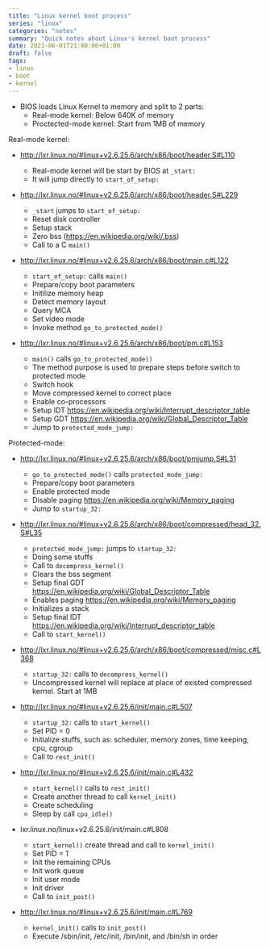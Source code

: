 ```yaml
---
title: "Linux kernel boot process"
series: "linux"
categories: "notes"
summary: "Quick notes about Linux's kernel boot process"
date: 2021-06-01T21:00:00+01:00
draft: false
tags:
- linux
- boot
- kernel
---
```


 - BIOS loads Linux Kernel to memory and split to 2 parts:
 	- Real-mode kernel: Below 640K of memory
 	- Proctected-mode kernel: Start from 1MB of memory

Real-mode kernel:

 - http://lxr.linux.no/#linux+v2.6.25.6/arch/x86/boot/header.S#L110
 	- Real-mode kernel will be start by BIOS at `_start:`
 	- It will jump directly to `start_of_setup:`

 - http://lxr.linux.no/#linux+v2.6.25.6/arch/x86/boot/header.S#L229
 	- `_start` jumps to `start_of_setup:`
 	- Reset disk controller
 	- Setup stack
 	- Zero bss (https://en.wikipedia.org/wiki/.bss)
 	- Call to a C `main()`

 - http://lxr.linux.no/#linux+v2.6.25.6/arch/x86/boot/main.c#L122
 	- `start_of_setup:` calls `main()`
 	- Prepare/copy boot parameters
 	- Initilize memory heap
 	- Detect memory layout
 	- Query MCA
 	- Set video mode
 	- Invoke method `go_to_protected_mode()`

 - http://lxr.linux.no/#linux+v2.6.25.6/arch/x86/boot/pm.c#L153
 	- `main()` calls `go_to_protected_mode()`
 	- The method purpose is used to prepare steps before switch to protected mode
 	- Switch hook
 	- Move compressed kernel to correct place
 	- Enable co-processors
 	- Setup IDT https://en.wikipedia.org/wiki/Interrupt_descriptor_table
 	- Setup GDT https://en.wikipedia.org/wiki/Global_Descriptor_Table
 	- Jump to `protected_mode_jump:`

Protected-mode:

 - http://lxr.linux.no/#linux+v2.6.25.6/arch/x86/boot/pmjump.S#L31
 	- `go_to_protected_mode()` calls `protected_mode_jump:`
 	- Prepare/copy boot parameters
 	- Enable protected mode
 	- Disable paging https://en.wikipedia.org/wiki/Memory_paging
 	- Jump to `startup_32:`

 - http://lxr.linux.no/#linux+v2.6.25.6/arch/x86/boot/compressed/head_32.S#L35
 	- `protected_mode_jump:` jumps to `startup_32:`
 	- Doing some stuffs
 	- Call to `decompress_kernel()`
 	- Clears the bss segment
 	- Setup final GDT https://en.wikipedia.org/wiki/Global_Descriptor_Table
 	- Enables paging https://en.wikipedia.org/wiki/Memory_paging
 	- Initializes a stack
 	- Setup final IDT https://en.wikipedia.org/wiki/Interrupt_descriptor_table
 	- Call to `start_kernel()`


 - http://lxr.linux.no/#linux+v2.6.25.6/arch/x86/boot/compressed/misc.c#L368
 	- `startup_32:` calls to `decompress_kernel()`
 	- Uncompressed kernel will replace at place of existed compressed kernel. Start at 1MB

 - http://lxr.linux.no/#linux+v2.6.25.6/init/main.c#L507
 	- `startup_32:` calls to `start_kernel()`
 	- Set PID = 0
 	- Initialize stuffs, such as: scheduler, memory zones, time keeping, cpu, cgroup
 	- Call to `rest_init()`

 - http://lxr.linux.no/#linux+v2.6.25.6/init/main.c#L432
 	- `start_kernel()` calls to `rest_init()`
 	- Create another thread to call `kernel_init()`
 	- Create scheduling
 	- Sleep by call `cpu_idle()`

 - lxr.linux.no/linux+v2.6.25.6/init/main.c#L808
 	- `start_kernel()` create thread and call to `kernel_init()`
 	- Set PID = 1
 	- Init the remaining CPUs
 	- Init work queue
 	- Init user mode
 	- Init driver
 	- Call to `init_post()`

 - http://lxr.linux.no/#linux+v2.6.25.6/init/main.c#L769
 	- `kernel_init()` calls to `init_post()`
 	- Execute /sbin/init, /etc/init, /bin/init, and /bin/sh in order
